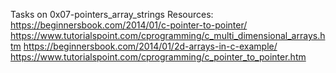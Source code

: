 Tasks on 0x07-pointers_array_strings Resources: https://beginnersbook.com/2014/01/c-pointer-to-pointer/ https://www.tutorialspoint.com/cprogramming/c_multi_dimensional_arrays.htm https://beginnersbook.com/2014/01/2d-arrays-in-c-example/ https://www.tutorialspoint.com/cprogramming/c_pointer_to_pointer.htm

